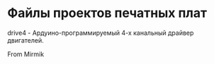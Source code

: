 Файлы проектов печатных плат
============================

drive4 - Ардуино-программируемый 4-х канальный драйвер двигателей.

From Mirmik